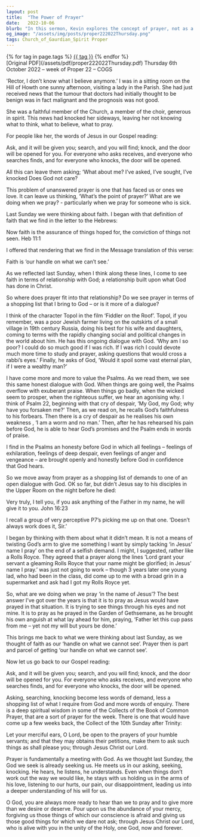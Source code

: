```yaml
---
layout: post
title:  "The Power of Prayer"
date:   2022-10-06
blurb: "In this sermon, Kevin explores the concept of prayer, not as a shopping list of demands, but as an open dialogue with God. He discusses the challenges of unanswered prayers and the importance of faith in understanding God's will. The sermon emphasizes the idea of prayer as a means of seeking God's guidance and wisdom, rather than simply asking for what we want."
og_image: "/assets/img/posts/proper222022Thursday.png"
tags: Church_of_Gaurdian_Spirit Proper
---    
```

<div class="tag-pills">
    {% for tag in page.tags %}
    <a href="{{ site.baseurl }}/tag/{{ tag | slugify }}" class="tag-pill">{{ tag }}</a>
    {% endfor %}
</div>
[Original PDF](/assets/pdf/proper222022Thursday.pdf)
Thursday 6th October 2022 – week of Proper 22 – COGS

'Rector, I don’t know what I believe anymore.’ I was in a sitting room on the Hill of Howth one sunny afternoon, visiting a lady in the Parish. She had just received news that the tumour that doctors had initially thought to be benign was in fact malignant and the prognosis was not good.

She was a faithful member of the Church, a member of the choir, generous in spirit. This news had knocked her sideways, leaving her not knowing what to think, what to believe, what to pray.

For people like her, the words of Jesus in our Gospel reading:

Ask, and it will be given you; search, and you will find; knock, and the door will be opened for you. For everyone who asks receives, and everyone who searches finds, and for everyone who knocks, the door will be opened.

All this can leave them asking; ‘What about me? I’ve asked, I’ve sought, I’ve knocked Does God not care?

This problem of unanswered prayer is one that has faced us or ones we love. It can leave us thinking, ‘What’s the point of prayer?’ What are we doing when we pray? - particularly when we pray for someone who is sick.

Last Sunday we were thinking about faith. I began with that definition of faith that we find in the letter to the Hebrews:

Now faith is the assurance of things hoped for, the conviction of things not seen. Heb 11:1

I offered that rendering that we find in the Message translation of this verse:

Faith is ‘our handle on what we can’t see.’

As we reflected last Sunday, when I think along these lines, I come to see faith in terms of relationship with God; a relationship built upon what God has done in Christ.

So where does prayer fit into that relationship? Do we see prayer in terms of a shopping list that I bring to God – or is it more of a dialogue?

I think of the character Topol in the film ‘Fiddler on the Roof’. Topol, if you remember, was a poor Jewish farmer living on the outskirts of a small village in 19th century Russia, doing his best for his wife and daughters, coming to terms with the rapidly changing social and political changes in the world about him. He has this ongoing dialogue with God. ‘Why am I so poor? I could do so much good if I was rich. If I was rich I could devote much more time to study and prayer, asking questions that would cross a rabbi’s eyes.’ Finally, he asks of God, ‘Would it spoil some vast eternal plan, if I were a wealthy man?’

I have come more and more to value the Psalms. As we read them, we see this same honest dialogue with God. When things are going well, the Psalms overflow with exuberant praise. When things go badly, when the wicked seem to prosper, when the righteous suffer, we hear an agonising why. I think of Psalm 22, beginning with that cry of despair, ‘My God, my God; why have you forsaken me?’ Then, as we read on, he recalls God’s faithfulness to his forbears. Then there is a cry of despair as he realises his own weakness , ‘I am a worm and no man.’ Then, after he has rehearsed his pain before God, he is able to hear God’s promises and the Psalm ends in words of praise.

I find in the Psalms an honesty before God in which all feelings – feelings of exhilaration, feelings of deep despair, even feelings of anger and vengeance – are brought openly and honestly before God in confidence that God hears.

So we move away from prayer as a shopping list of demands to one of an open dialogue with God. OK so far, but didn’t Jesus say to his disciples in the Upper Room on the night before he died:

Very truly, I tell you, if you ask anything of the Father in my name, he will give it to you. John 16:23

I recall a group of very perceptive P7’s picking me up on that one. ‘Doesn’t always work does it, Sir.’

I began by thinking with them about what it didn’t mean. It is not a means of twisting God’s arm to give me something I want by simply tacking ‘in Jesus’ name I pray’ on the end of a selfish demand. I might, I suggested, rather like a Rolls Royce. They agreed that a prayer along the lines ‘Lord grant your servant a gleaming Rolls Royce that your name might be glorified; in Jesus’ name I pray.’ was just not going to work – though 3 years later one young lad, who had been in the class, did come up to me with a broad grin in a supermarket and ask had I got my Rolls Royce yet.

So, what are we doing when we pray ‘in the name of Jesus’? The best answer I’ve got over the years is that it is to pray as Jesus would have prayed in that situation. It is trying to see things through his eyes and not mine. It is to pray as he prayed in the Garden of Gethsemane, as he brought his own anguish at what lay ahead for him, praying, ‘Father let this cup pass from me – yet not my will but yours be done.’

This brings me back to what we were thinking about last Sunday, as we thought of faith as our ‘handle on what we cannot see’. Prayer then is part and parcel of getting ‘our handle on what we cannot see’.

Now let us go back to our Gospel reading:

Ask, and it will be given you; search, and you will find; knock, and the door will be opened for you. For everyone who asks receives, and everyone who searches finds, and for everyone who knocks, the door will be opened.

Asking, searching, knocking become less words of demand, less a shopping list of what I require from God and more words of enquiry. There is a deep spiritual wisdom in some of the Collects of the Book of Common Prayer, that are a sort of prayer for the week. There is one that would have come up a few weeks back, the Collect of the 10th Sunday after Trinity:

Let your merciful ears, O Lord, be open to the prayers of your humble servants; and that they may obtains their petitions, make them to ask such things as shall please you; through Jesus Christ our Lord.

Prayer is fundamentally a meeting with God. As we thought last Sunday, the God we seek is already seeking us. He meets us in our asking, seeking, knocking. He hears, he listens, he understands. Even when things don’t work out the way we would like, he stays with us holding us in the arms of his love, listening to our hurts, our pain, our disappointment, leading us into a deeper understanding of his will for us.

O God, you are always more ready to hear than we to pray and to give more than we desire or deserve. Pour upon us the abundance of your mercy, forgiving us those things of which our conscience is afraid and giving us those good things for which we dare not ask; through Jesus Christ our Lord, who is alive with you in the unity of the Holy, one God, now and forever.
